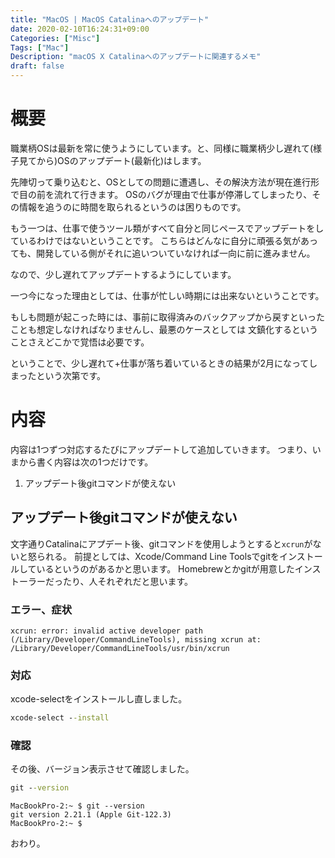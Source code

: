 ```yaml
---
title: "MacOS | MacOS Catalinaへのアップデート"
date: 2020-02-10T16:24:31+09:00
Categories: ["Misc"]
Tags: ["Mac"]
Description: "macOS X Catalinaへのアップデートに関連するメモ"
draft: false
---
```


# 概要
職業柄OSは最新を常に使うようにしています。と、同様に職業柄少し遅れて(様子見てから)OSのアップデート(最新化)はします。

先陣切って乗り込むと、OSとしての問題に遭遇し、その解決方法が現在進行形で目の前を流れて行きます。
OSのバグが理由で仕事が停滞してしまったり、その情報を追うのに時間を取られるというのは困りものです。

もう一つは、仕事で使うツール類がすべて自分と同じペースでアップデートをしているわけではないということです。
こちらはどんなに自分に頑張る気があっても、開発している側がそれに追いついていなければ一向に前に進みません。

なので、少し遅れてアップデートするようにしています。

一つ今になった理由としては、仕事が忙しい時期には出来ないということです。

もしも問題が起こった時には、事前に取得済みのバックアップから戻すといったことも想定しなければなりませんし、最悪のケースとしては
文鎮化するということさえどこかで覚悟は必要です。

ということで、少し遅れて+仕事が落ち着いているときの結果が2月になってしまったという次第です。

# 内容

内容は1つずつ対応するたびにアップデートして追加していきます。
つまり、いまから書く内容は次の1つだけです。

1. アップデート後gitコマンドが使えない

## アップデート後gitコマンドが使えない

文字通りCatalinaにアプデート後、gitコマンドを使用しようとすると`xcrun`がないと怒られる。
前提としては、Xcode/Command Line Toolsでgitをインストールしているというのがあるかと思います。
Homebrewとかgitが用意したインストーラーだったり、人それぞれだと思います。

### エラー、症状

```ログ
xcrun: error: invalid active developer path (/Library/Developer/CommandLineTools), missing xcrun at: /Library/Developer/CommandLineTools/usr/bin/xcrun

```

### 対応
xcode-selectをインストールし直しました。

```cmd
xcode-select --install
```

### 確認
その後、バージョン表示させて確認しました。

```cmd
git --version
```

```ログ
MacBookPro-2:~ $ git --version
git version 2.21.1 (Apple Git-122.3)
MacBookPro-2:~ $
```

おわり。
